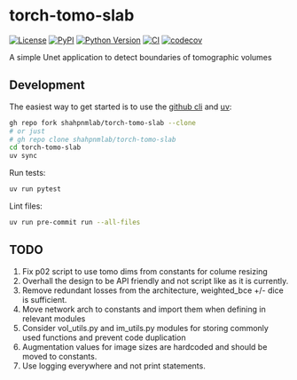 # torch-tomo-slab

[![License](https://img.shields.io/pypi/l/torch-tomo-slab.svg?color=green)](https://github.com/shahpnmlab/torch-tomo-slab/raw/main/LICENSE)
[![PyPI](https://img.shields.io/pypi/v/torch-tomo-slab.svg?color=green)](https://pypi.org/project/torch-tomo-slab)
[![Python Version](https://img.shields.io/pypi/pyversions/torch-tomo-slab.svg?color=green)](https://python.org)
[![CI](https://github.com/shahpnmlab/torch-tomo-slab/actions/workflows/ci.yml/badge.svg)](https://github.com/shahpnmlab/torch-tomo-slab/actions/workflows/ci.yml)
[![codecov](https://codecov.io/gh/shahpnmlab/torch-tomo-slab/branch/main/graph/badge.svg)](https://codecov.io/gh/shahpnmlab/torch-tomo-slab)

A simple Unet application to detect boundaries of tomographic volumes

## Development

The easiest way to get started is to use the [github cli](https://cli.github.com)
and [uv](https://docs.astral.sh/uv/getting-started/installation/):

```sh
gh repo fork shahpnmlab/torch-tomo-slab --clone
# or just
# gh repo clone shahpnmlab/torch-tomo-slab
cd torch-tomo-slab
uv sync
```

Run tests:

```sh
uv run pytest
```

Lint files:

```sh
uv run pre-commit run --all-files
```

## TODO

1. Fix p02 script to use tomo dims from constants for colume resizing
2. Overhall the design to be API friendly and not script like as it is currently.
3. Remove redundant losses from the architecture, weighted_bce +/- dice is sufficient.
4. Move network arch to constants and import them when defining in relevant modules
5. Consider vol_utils.py and im_utils.py modules for storing commonly used functions and prevent code duplication
6. Augmentation values for image sizes are hardcoded and should be moved to constants.
7. Use logging everywhere and not print statements.